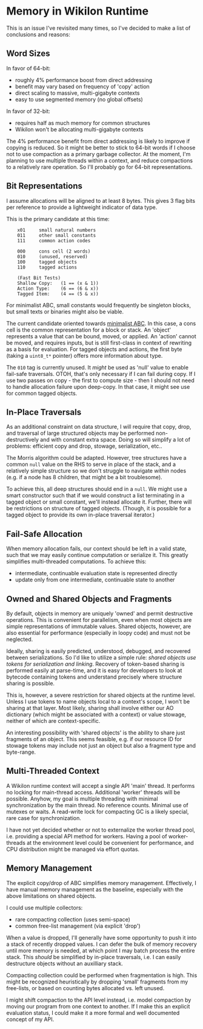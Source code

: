 
# Memory in Wikilon Runtime

This is an issue I've revisited many times, so I've decided to make a list of conclusions and reasons:

## Word Sizes

In favor of 64-bit:

* roughly 4% performance boost from direct addressing
* benefit may vary based on frequency of 'copy' action
* direct scaling to massive, multi-gigabyte contexts
* easy to use segmented memory (no global offsets)

In favor of 32-bit:

* requires half as much memory for common structures
* Wikilon won't be allocating multi-gigabyte contexts

The 4% performance benefit from direct addressing is likely to improve if copying is reduced. So it might be better to stick to 64-bit words if I choose not to use compaction as a primary garbage collector. At the moment, I'm planning to use multiple threads within a context, and reduce compactions to a relatively rare operation. So I'll probably go for 64-bit representations.

## Bit Representations

I assume allocations will be aligned to at least 8 bytes. This gives 3 flag bits per reference to provide a lightweight indicator of data type. 

This is the primary candidate at this time:

        x01     small natural numbers
        011     other small constants 
        111     common action codes

        000     cons cell (2 words)
        010     (unused, reserved)
        100     tagged objects
        110     tagged actions

        (Fast Bit Tests)
        Shallow Copy:   (1 == (x & 1))
        Action Type:    (6 == (6 & x))
        Tagged Item:    (4 == (5 & x))

For minimalist ABC, small constants would frequently be singleton blocks, but small texts or binaries might also be viable. 


The current candidate oriented towards [minimalist ABC](ABC_Minimalist.md). In this case, a cons cell is the common representation for a block or stack. An 'object' represents a value that can be bound, moved, or applied. An 'action' cannot be moved, and requires inputs, but is still first-class in context of rewriting as a basis for evaluation. For tagged objects and actions, the first byte (taking a `uint8_t*` pointer) offers more information about type.

The `010` tag is currently unused. It *might* be used as 'null' value to enable fail-safe traversals. OTOH, that's only necessary if I can fail during copy. If I use two passes on copy - the first to compute size - then I should not need to handle allocation failure upon deep-copy. In that case, it might see use for common tagged objects.

## In-Place Traversals

As an additional constraint on data structure, I will require that copy, drop, and traversal of large structured objects may be performed non-destructively and with constant extra space. Doing so will simplify a lot of problems: efficient copy and drop, stowage, serialization, etc..

The Morris algorithm could be adapted. However, tree structures have a common `null` value on the RHS to serve in place of the stack, and a relatively simple structure so we don't struggle to navigate *within* nodes (e.g. if a node has 8 children, that might be a bit troublesome).

To achieve this, all deep structures should end in a `null`. We might use a smart constructor such that if we would construct a list terminating in a tagged object or small constant, we'll instead allocate it. Further, there will be restrictions on structure of tagged objects. (Though, it is possible for a tagged object to provide its own in-place traversal iterator.)

## Fail-Safe Allocation

When memory allocation fails, our context should be left in a valid state, such that we may easily continue computation or serialize it. This greatly simplifies multi-threaded computations. To achieve this:

* intermediate, continuable evaluation state is represented directly
* update only from one intermediate, continuable state to another

## Owned and Shared Objects and Fragments

By default, objects in memory are uniquely 'owned' and permit destructive operations. This is convenient for parallelism, even when most objects are simple representations of immutable values. Shared objects, however, are also essential for performance (especially in loopy code) and must not be neglected.

Ideally, sharing is easily predicted, understood, debugged, and recovered between serializations. So I'd like to utilize a simple rule: *shared objects use tokens for serialization and linking*. Recovery of token-based sharing is performed easily at parse-time, and it is easy for developers to look at bytecode containing tokens and understand precisely where structure sharing is possible.

This is, however, a severe restriction for shared objects at the runtime level. Unless I use tokens to name objects local to a context's scope, I won't be sharing at that layer. Most likely, sharing shall involve either our AO dictionary (which might be associated with a context) or value stowage, neither of which are context-specific.

An interesting possibility with 'shared objects' is the ability to share just fragments of an object. This seems feasible, e.g. if our resource ID for stowage tokens may include not just an object but also a fragment type and byte-range.

## Multi-Threaded Context

A Wikilon runtime context will accept a single API 'main' thread. It performs no locking for main-thread access. Additional 'worker' threads will be possible. Anyhow, my goal is multiple threading with minimal synchronization by the main thread. No reference counts. Minimal use of mutexes or waits. A read-write lock for compacting GC is a likely special, rare case for synchronization.

I have not yet decided whether or not to externalize the worker thread pool, i.e. providing a special API method for workers. Having a pool of worker-threads at the environment level could be convenient for performance, and CPU distribution might be managed via effort quotas.

## Memory Management

The explicit copy/drop of ABC simplifies memory management. Effectively, I have manual memory management as the baseline, especially with the above limitations on shared objects.

I could use multiple collectors: 

* rare compacting collection (uses semi-space)
* common free-list management (via explicit 'drop')

When a value is dropped, I'll generally have some opportunity to push it into a stack of recently dropped values. I can defer the bulk of memory recovery until more memory is needed, at which point I may batch process the entire stack. This *should* be simplified by in-place traversals, i.e. I can easily destructure objects without an auxilliary stack.

Compacting collection could be performed when fragmentation is high. This might be recognized heuristically by dropping 'small' fragments from my free-lists, or based on counting bytes allocated vs. left unused. 

I might shift compaction to the API level instead, i.e. model compaction by moving our program from one context to another. If I make this an explicit evaluation status, I could make it a more formal and well documented concept of my API.

